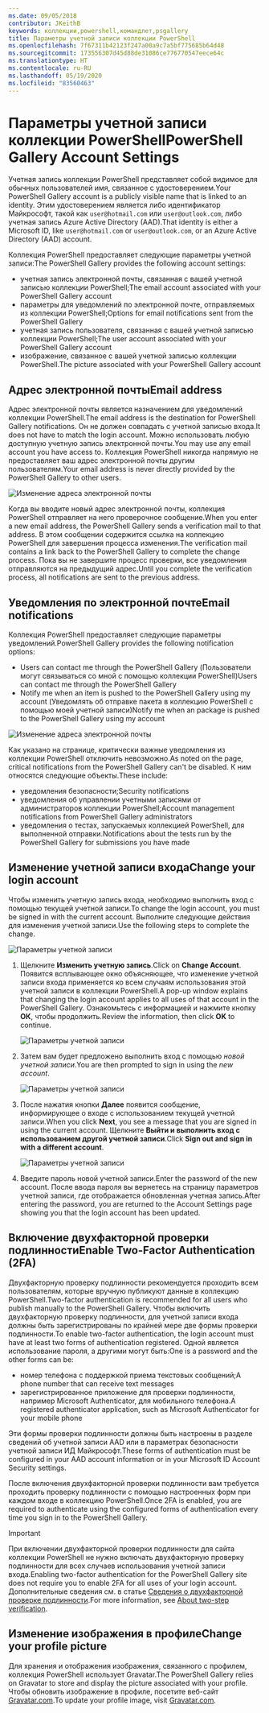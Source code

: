 ```yaml
---
ms.date: 09/05/2018
contributor: JKeithB
keywords: коллекции,powershell,командлет,psgallery
title: Параметры учетной записи коллекции PowerShell
ms.openlocfilehash: 7f67311b42123f247a00a9c7a5bf775685b64d48
ms.sourcegitcommit: 173556307d45d88de31086ce776770547eece64c
ms.translationtype: HT
ms.contentlocale: ru-RU
ms.lasthandoff: 05/19/2020
ms.locfileid: "83560463"
---
```

# <a name="powershell-gallery-account-settings"></a><span data-ttu-id="bef90-103">Параметры учетной записи коллекции PowerShell</span><span class="sxs-lookup"><span data-stu-id="bef90-103">PowerShell Gallery Account Settings</span></span>

<span data-ttu-id="bef90-104">Учетная запись коллекции PowerShell представляет собой видимое для обычных пользователей имя, связанное с удостоверением.</span><span class="sxs-lookup"><span data-stu-id="bef90-104">Your PowerShell Gallery account is a publicly visible name that is linked to an identity.</span></span> <span data-ttu-id="bef90-105">Этим удостоверением является либо идентификатор Майкрософт, такой как `user@hotmail.com` или `user@outlook.com`, либо учетная запись Azure Active Directory (AAD).</span><span class="sxs-lookup"><span data-stu-id="bef90-105">That identity is either a Microsoft ID, like `user@hotmail.com` or `user@outlook.com`, or an Azure Active Directory (AAD) account.</span></span>

<span data-ttu-id="bef90-106">Коллекция PowerShell предоставляет следующие параметры учетной записи:</span><span class="sxs-lookup"><span data-stu-id="bef90-106">The PowerShell Gallery provides the following account settings:</span></span>

- <span data-ttu-id="bef90-107">учетная запись электронной почты, связанная с вашей учетной записью коллекции PowerShell;</span><span class="sxs-lookup"><span data-stu-id="bef90-107">The email account associated with your PowerShell Gallery account</span></span>
- <span data-ttu-id="bef90-108">параметры для уведомлений по электронной почте, отправляемых из коллекции PowerShell;</span><span class="sxs-lookup"><span data-stu-id="bef90-108">Options for email notifications sent from the PowerShell Gallery</span></span>
- <span data-ttu-id="bef90-109">учетная запись пользователя, связанная с вашей учетной записью коллекции PowerShell;</span><span class="sxs-lookup"><span data-stu-id="bef90-109">The user account associated with your PowerShell Gallery account</span></span>
- <span data-ttu-id="bef90-110">изображение, связанное с вашей учетной записью коллекции PowerShell.</span><span class="sxs-lookup"><span data-stu-id="bef90-110">The picture associated with your PowerShell Gallery account</span></span>

## <a name="email-address"></a><span data-ttu-id="bef90-111">Адрес электронной почты</span><span class="sxs-lookup"><span data-stu-id="bef90-111">Email address</span></span>

<span data-ttu-id="bef90-112">Адрес электронной почты является назначением для уведомлений коллекции PowerShell.</span><span class="sxs-lookup"><span data-stu-id="bef90-112">The email address is the destination for PowerShell Gallery notifications.</span></span> <span data-ttu-id="bef90-113">Он не должен совпадать с учетной записью входа.</span><span class="sxs-lookup"><span data-stu-id="bef90-113">It does not have to match the login account.</span></span> <span data-ttu-id="bef90-114">Можно использовать любую доступную учетную запись электронной почты.</span><span class="sxs-lookup"><span data-stu-id="bef90-114">You may use any email account you have access to.</span></span> <span data-ttu-id="bef90-115">Коллекция PowerShell никогда напрямую не предоставляет ваш адрес электронной почты другим пользователям.</span><span class="sxs-lookup"><span data-stu-id="bef90-115">Your email address is never directly provided by the PowerShell Gallery to other users.</span></span>

![Изменение адреса электронной почты](media/managing-account/PSGallery_AcccountEmailAddress.png)

<span data-ttu-id="bef90-117">Когда вы вводите новый адрес электронной почты, коллекция PowerShell отправляет на него проверочное сообщение.</span><span class="sxs-lookup"><span data-stu-id="bef90-117">When you enter a new email address, the PowerShell Gallery sends a verification mail to that address.</span></span> <span data-ttu-id="bef90-118">В этом сообщении содержится ссылка на коллекцию PowerShell для завершения процесса изменения.</span><span class="sxs-lookup"><span data-stu-id="bef90-118">The verification mail contains a link back to the PowerShell Gallery to complete the change process.</span></span> <span data-ttu-id="bef90-119">Пока вы не завершите процесс проверки, все уведомления отправляются на предыдущий адрес.</span><span class="sxs-lookup"><span data-stu-id="bef90-119">Until you complete the verification process, all notifications are sent to the previous address.</span></span>

## <a name="email-notifications"></a><span data-ttu-id="bef90-120">Уведомления по электронной почте</span><span class="sxs-lookup"><span data-stu-id="bef90-120">Email notifications</span></span>

<span data-ttu-id="bef90-121">Коллекция PowerShell предоставляет следующие параметры уведомлений.</span><span class="sxs-lookup"><span data-stu-id="bef90-121">PowerShell Gallery provides the following notification options:</span></span>

- <span data-ttu-id="bef90-122">Users can contact me through the PowerShell Gallery (Пользователи могут связываться со мной с помощью коллекции PowerShell)</span><span class="sxs-lookup"><span data-stu-id="bef90-122">Users can contact me through the PowerShell Gallery</span></span>
- <span data-ttu-id="bef90-123">Notify me when an item is pushed to the PowerShell Gallery using my account (Уведомлять об отправке пакета в коллекцию PowerShell с помощью моей учетной записи)</span><span class="sxs-lookup"><span data-stu-id="bef90-123">Notify me when an package is pushed to the PowerShell Gallery using my account</span></span>

![Изменение адреса электронной почты](media/managing-account/PSGallery_AccountEmailOptions.png)

<span data-ttu-id="bef90-125">Как указано на странице, критически важные уведомления из коллекции PowerShell отключить невозможно.</span><span class="sxs-lookup"><span data-stu-id="bef90-125">As noted on the page, critical notifications from the PowerShell Gallery can't be disabled.</span></span>
<span data-ttu-id="bef90-126">К ним относятся следующие объекты.</span><span class="sxs-lookup"><span data-stu-id="bef90-126">These include:</span></span>

- <span data-ttu-id="bef90-127">уведомления безопасности;</span><span class="sxs-lookup"><span data-stu-id="bef90-127">Security notifications</span></span>
- <span data-ttu-id="bef90-128">уведомления об управлении учетными записями от администраторов коллекции PowerShell;</span><span class="sxs-lookup"><span data-stu-id="bef90-128">Account management notifications from PowerShell Gallery administrators</span></span>
- <span data-ttu-id="bef90-129">уведомления о тестах, запускаемых коллекцией PowerShell, для выполненной отправки.</span><span class="sxs-lookup"><span data-stu-id="bef90-129">Notifications about the tests run by the PowerShell Gallery for submissions you have made</span></span>

## <a name="change-your-login-account"></a><span data-ttu-id="bef90-130">Изменение учетной записи входа</span><span class="sxs-lookup"><span data-stu-id="bef90-130">Change your login account</span></span>

<span data-ttu-id="bef90-131">Чтобы изменить учетную запись входа, необходимо выполнить вход с помощью текущей учетной записи.</span><span class="sxs-lookup"><span data-stu-id="bef90-131">To change the login account, you must be signed in with the current account.</span></span> <span data-ttu-id="bef90-132">Выполните следующие действия для изменения учетной записи.</span><span class="sxs-lookup"><span data-stu-id="bef90-132">Use the following steps to complete the change.</span></span>

![Параметры учетной записи](media/managing-account/PSGallery_LoginAccountSettings.png)

1. <span data-ttu-id="bef90-134">Щелкните **Изменить учетную запись**.</span><span class="sxs-lookup"><span data-stu-id="bef90-134">Click on **Change Account**.</span></span> <span data-ttu-id="bef90-135">Появится всплывающее окно объясняющее, что изменение учетной записи входа применяется ко всем случаям использования этой учетной записи в коллекции PowerShell.</span><span class="sxs-lookup"><span data-stu-id="bef90-135">A pop-up window explains that changing the login account applies to all uses of that account in the PowerShell Gallery.</span></span> <span data-ttu-id="bef90-136">Ознакомьтесь с информацией и нажмите кнопку **ОК**, чтобы продолжить.</span><span class="sxs-lookup"><span data-stu-id="bef90-136">Review the information, then click **OK** to continue.</span></span>

   ![Параметры учетной записи](media/managing-account/PSGallery_LoginAccountChange-1.png)

2. <span data-ttu-id="bef90-138">Затем вам будет предложено выполнить вход с помощью _новой учетной записи_.</span><span class="sxs-lookup"><span data-stu-id="bef90-138">You are then prompted to sign in using the _new account_.</span></span>

   ![Параметры учетной записи](media/managing-account/PSGallery_LoginAccountChange-2.png)

3. <span data-ttu-id="bef90-140">После нажатия кнопки **Далее** появится сообщение, информирующее о входе с использованием текущей учетной записи.</span><span class="sxs-lookup"><span data-stu-id="bef90-140">When you click **Next**, you see a message that you are signed in using the current account.</span></span>
   <span data-ttu-id="bef90-141">Щелкните **Выйти и выполнить вход с использованием другой учетной записи**.</span><span class="sxs-lookup"><span data-stu-id="bef90-141">Click **Sign out and sign in with a different account**.</span></span>

   ![Параметры учетной записи](media/managing-account/PSGallery_LoginAccountChange-3.png)

4. <span data-ttu-id="bef90-143">Введите пароль новой учетной записи.</span><span class="sxs-lookup"><span data-stu-id="bef90-143">Enter the password of the new account.</span></span> <span data-ttu-id="bef90-144">После ввода пароля вы вернетесь на страницу параметров учетной записи, где отображается обновленная учетная запись.</span><span class="sxs-lookup"><span data-stu-id="bef90-144">After entering the password, you are returned to the Account Settings page showing you that the login account has been updated.</span></span>

## <a name="enable-two-factor-authentication-2fa"></a><span data-ttu-id="bef90-145">Включение двухфакторной проверки подлинности</span><span class="sxs-lookup"><span data-stu-id="bef90-145">Enable Two-Factor Authentication (2FA)</span></span>

<span data-ttu-id="bef90-146">Двухфакторную проверку подлинности рекомендуется проходить всем пользователям, которые вручную публикуют данные в коллекцию PowerShell.</span><span class="sxs-lookup"><span data-stu-id="bef90-146">Two-factor authentication is recommended for all users who publish manually to the PowerShell Gallery.</span></span> <span data-ttu-id="bef90-147">Чтобы включить двухфакторную проверку подлинности, для учетной записи входа должны быть зарегистрированы по крайней мере две формы проверки подлинности.</span><span class="sxs-lookup"><span data-stu-id="bef90-147">To enable two-factor authentication, the login account must have at least two forms of authentication registered.</span></span> <span data-ttu-id="bef90-148">Одной является использование пароля, а другими могут быть:</span><span class="sxs-lookup"><span data-stu-id="bef90-148">One is a password and the other forms can be:</span></span>

- <span data-ttu-id="bef90-149">номер телефона с поддержкой приема текстовых сообщений;</span><span class="sxs-lookup"><span data-stu-id="bef90-149">A phone number that can receive text messages</span></span>
- <span data-ttu-id="bef90-150">зарегистрированное приложение для проверки подлинности, например Microsoft Authenticator, для мобильного телефона.</span><span class="sxs-lookup"><span data-stu-id="bef90-150">A registered authenticator application, such as Microsoft Authenticator for your mobile phone</span></span>

<span data-ttu-id="bef90-151">Эти формы проверки подлинности должны быть настроены в разделе сведений об учетной записи AAD или в параметрах безопасности учетной записи ИД Майкрософт.</span><span class="sxs-lookup"><span data-stu-id="bef90-151">These forms of authentication must be configured in your AAD account information or in your Microsoft ID Account Security settings.</span></span>

<span data-ttu-id="bef90-152">После включения двухфакторной проверки подлинности вам требуется проходить проверку подлинности с помощью настроенных форм при каждом входе в коллекцию PowerShell.</span><span class="sxs-lookup"><span data-stu-id="bef90-152">Once 2FA is enabled, you are required to authenticate using the configured forms of authentication every time you sign in to the PowerShell Gallery.</span></span>

> [!IMPORTANT]
> <span data-ttu-id="bef90-153">При включении двухфакторной проверки подлинности для сайта коллекции PowerShell не нужно включать двухфакторную проверку подлинности для всех случаев использования учетной записи входа.</span><span class="sxs-lookup"><span data-stu-id="bef90-153">Enabling two-factor authentication for the PowerShell Gallery site does not require you to enable 2FA for all uses of your login account.</span></span> <span data-ttu-id="bef90-154">Дополнительные сведения см. в статье [Сведения о двухфакторной проверке подлинности](https://support.microsoft.com/help/12408/microsoft-account-about-two-step-verification).</span><span class="sxs-lookup"><span data-stu-id="bef90-154">For more information, see [About two-step verification](https://support.microsoft.com/help/12408/microsoft-account-about-two-step-verification).</span></span>

## <a name="change-your-profile-picture"></a><span data-ttu-id="bef90-155">Изменение изображения в профиле</span><span class="sxs-lookup"><span data-stu-id="bef90-155">Change your profile picture</span></span>

<span data-ttu-id="bef90-156">Для хранения и отображения изображения, связанного с профилем, коллекция PowerShell использует Gravatar.</span><span class="sxs-lookup"><span data-stu-id="bef90-156">The PowerShell Gallery relies on Gravatar to store and display the picture associated with your profile.</span></span> <span data-ttu-id="bef90-157">Чтобы обновить изображение в профиле, посетите веб-сайт [Gravatar.com](http://www.gravatar.com/).</span><span class="sxs-lookup"><span data-stu-id="bef90-157">To update your profile image, visit [Gravatar.com](http://www.gravatar.com/).</span></span>
